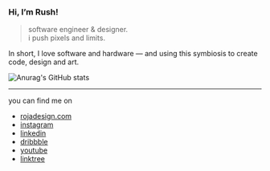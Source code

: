 ### Hi, I’m Rush!

> software engineer & designer.<br />
> i push pixels and limits.<br />

In short, I love software and hardware — and using this symbiosis to create code, design and art.

![Anurag's GitHub stats](https://github-readme-stats.vercel.app/api?username=rojadesign&show_icons=true&theme=tokyonight&include_all_commits=true&count_private=true)
<br />

---

you can find me on

- [rojadesign.com](https://www.rojadesign.com)
- [instagram](https://www.instagram.com/rojadesign)
- [linkedin](https://www.linkedin.com/in/rush-ali-24574b162/)
- [dribbble](https://dribbble.com/rojadesign)
- [youtube](https://www.youtube.com/rojadesign)
- [linktree](https://linktr.ee/rojadesign)

